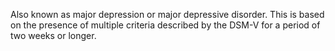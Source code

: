 Also known as major depression or major depressive disorder. This is based on the presence of multiple criteria described by the DSM-V for a period of two weeks or longer.